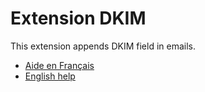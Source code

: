 # Extension DKIM

This extension appends DKIM field in emails.

 - [Aide en Français](./fr/README.md)
 - [English help](./en/README.md)

